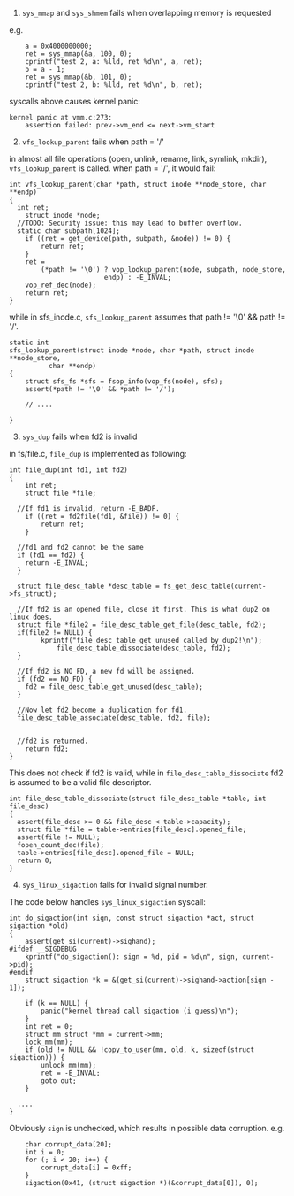 1. `sys_mmap` and `sys_shmem` fails when overlapping memory is requested

e.g. 

```
    a = 0x4000000000;
	ret = sys_mmap(&a, 100, 0);
    cprintf("test 2, a: %lld, ret %d\n", a, ret);
    b = a - 1;
    ret = sys_mmap(&b, 101, 0);
    cprintf("test 2, b: %lld, ret %d\n", b, ret);
```

syscalls above causes kernel panic:

```
kernel panic at vmm.c:273:
    assertion failed: prev->vm_end <= next->vm_start
```


2. `vfs_lookup_parent` fails when path = '/'

in almost all file operations (open, unlink, rename, link, symlink, mkdir), `vfs_lookup_parent` is called. when path = '/', it would fail:

```
int vfs_lookup_parent(char *path, struct inode **node_store, char **endp)
{
  int ret;
	struct inode *node;
  //TODO: Security issue: this may lead to buffer overflow.
  static char subpath[1024];
	if ((ret = get_device(path, subpath, &node)) != 0) {
		return ret;
	}
	ret =
	    (*path != '\0') ? vop_lookup_parent(node, subpath, node_store,
						endp) : -E_INVAL;
	vop_ref_dec(node);
	return ret;
}
```

while in sfs\_inode.c, `sfs_lookup_parent` assumes that path != '\0' && path != '/'.

```
static int
sfs_lookup_parent(struct inode *node, char *path, struct inode **node_store,
		  char **endp)
{
	struct sfs_fs *sfs = fsop_info(vop_fs(node), sfs);
	assert(*path != '\0' && *path != '/');

    // ....

}
```


3. `sys_dup` fails when fd2 is invalid

in fs/file.c, `file_dup` is implemented as following: 

```
int file_dup(int fd1, int fd2)
{
	int ret;
	struct file *file;

  //If fd1 is invalid, return -E_BADF.
	if ((ret = fd2file(fd1, &file)) != 0) {
		return ret;
	}

  //fd1 and fd2 cannot be the same
  if (fd1 == fd2) {
    return -E_INVAL;
  }

  struct file_desc_table *desc_table = fs_get_desc_table(current->fs_struct);

  //If fd2 is an opened file, close it first. This is what dup2 on linux does.
  struct file *file2 = file_desc_table_get_file(desc_table, fd2);
  if(file2 != NULL) {
		kprintf("file_desc_table_get_unused called by dup2!\n");
    		file_desc_table_dissociate(desc_table, fd2);
  }

  //If fd2 is NO_FD, a new fd will be assigned.
  if (fd2 == NO_FD) {
    fd2 = file_desc_table_get_unused(desc_table);
  }

  //Now let fd2 become a duplication for fd1.
  file_desc_table_associate(desc_table, fd2, file);
  

  //fd2 is returned.
	return fd2;
}
```

This does not check if fd2 is valid, while in `file_desc_table_dissociate` fd2 is assumed to be a valid file descriptor.

```
int file_desc_table_dissociate(struct file_desc_table *table, int file_desc)
{
  assert(file_desc >= 0 && file_desc < table->capacity);
  struct file *file = table->entries[file_desc].opened_file;
  assert(file != NULL);
  fopen_count_dec(file);
  table->entries[file_desc].opened_file = NULL;
  return 0;
}
```

4. `sys_linux_sigaction` fails for invalid signal number.

The code below handles `sys_linux_sigaction` syscall:

```
int do_sigaction(int sign, const struct sigaction *act, struct sigaction *old)
{
	assert(get_si(current)->sighand);
#ifdef __SIGDEBUG
	kprintf("do_sigaction(): sign = %d, pid = %d\n", sign, current->pid);
#endif
	struct sigaction *k = &(get_si(current)->sighand->action[sign - 1]);

	if (k == NULL) {
		panic("kernel thread call sigaction (i guess)\n");
	}
	int ret = 0;
	struct mm_struct *mm = current->mm;
	lock_mm(mm);
	if (old != NULL && !copy_to_user(mm, old, k, sizeof(struct sigaction))) {
		unlock_mm(mm);
		ret = -E_INVAL;
		goto out;
	}

  ....
}
```

Obviously `sign` is unchecked, which results in possible data corruption. e.g.

```
    char corrupt_data[20];
    int i = 0;
    for (; i < 20; i++) {
        corrupt_data[i] = 0xff;
    }
    sigaction(0x41, (struct sigaction *)(&corrupt_data[0]), 0);
```